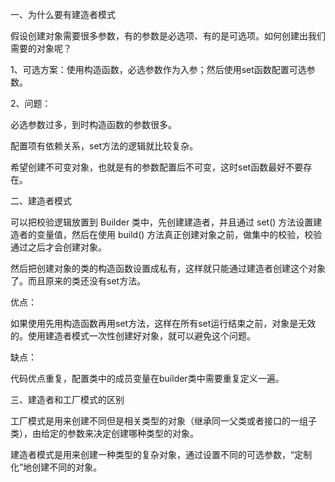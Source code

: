 一、为什么要有建造者模式

假设创建对象需要很多参数，有的参数是必选项、有的是可选项。如何创建出我们需要的对象呢？

1、可选方案：使用构造函数，必选参数作为入参；然后使用set函数配置可选参数。

2、问题：

必选参数过多，到时构造函数的参数很多。

配置项有依赖关系，set方法的逻辑就比较复杂。

希望创建不可变对象，也就是有的参数配置后不可变，这时set函数最好不要存在。

二、建造者模式

可以把校验逻辑放置到 Builder 类中，先创建建造者，并且通过 set() 方法设置建造者的变量值，然后在使用 build() 方法真正创建对象之前，做集中的校验，校验通过之后才会创建对象。

然后把创建对象的类的构造函数设置成私有，这样就只能通过建造者创建这个对象了。而且原来的类还没有set方法。

优点：

如果使用先用构造函数再用set方法，这样在所有set运行结束之前，对象是无效的。使用建造者模式一次性创建好对象，就可以避免这个问题。

缺点：

代码优点重复，配置类中的成员变量在builder类中需要重复定义一遍。

三、建造者和工厂模式的区别

工厂模式是用来创建不同但是相关类型的对象（继承同一父类或者接口的一组子类），由给定的参数来决定创建哪种类型的对象。

建造者模式是用来创建一种类型的复杂对象，通过设置不同的可选参数，“定制化”地创建不同的对象。
